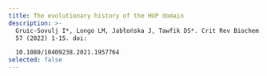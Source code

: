 ```yaml
---
title: The evolutionary history of the HUP domain
description: >-
  Gruic-Sovulj I*, Longo LM, Jabłońska J, Tawfik DS*. Crit Rev Biochem Mol Biol.
  57 (2022) 1-15. doi:

  10.1080/10409238.2021.1957764
selected: false
---
```

